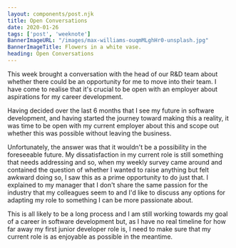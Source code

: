```yaml
---
layout: components/post.njk
title: Open Conversations
date: 2020-01-26
tags: ['post', 'weeknote']
BannerImageURL: "/images/max-williams-ouqmMLghHr0-unsplash.jpg"
BannerImageTitle: Flowers in a white vase.
heading: Open Conversations
---
```

<!-- Excerpt Start -->
This week brought a conversation with the head of our R&D team about whether there could be an opportunity for me to move into their team.<!-- Excerpt End -->  I have come to realise that it's crucial to be open with an employer about aspirations for my career development.  

Having decided over the last 6 months that I see my future in software development, and having started the journey toward making this a reality, it was time to be open with my current employer about this and scope out whether this was possible without leaving the business.

Unfortunately, the answer was that it wouldn't be a possibility in the foreseeable future.  My dissatisfaction in my current role is still something that needs addressing and so, when my weekly survey came around and contained the question of whether I wanted to raise anything but felt awkward doing so, I saw this as a prime opportunity to do just that.  I explained to my manager that I don't share the same passion for the industry that my colleagues seem to and I'd like to discuss any options for adapting my role to something I can be more passionate about.

This is all likely to be a long process and I am still working towards my goal of a career in software development but, as I have no real timeline for how far away my first junior developer role is, I need to make sure that my current role is as enjoyable as possible in the meantime.